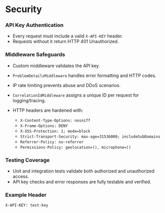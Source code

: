 # Security

### API Key Authentication

* Every request must include a valid `X-API-KEY` header.
* Requests without it return HTTP 401 Unauthorized.

### Middleware Safeguards

* Custom middleware validates the API key.
* `ProblemDetailsMiddleware` handles error formatting and HTTP codes.
* IP rate limiting prevents abuse and DDoS scenarios.
* `CorrelationIdMiddleware` assigns a unique ID per request for logging/tracing.
* HTTP headers are hardened with:

  * `X-Content-Type-Options: nosniff`
  * `X-Frame-Options: DENY`
  * `X-XSS-Protection: 1; mode=block`
  * `Strict-Transport-Security: max-age=31536000; includeSubDomains`
  * `Referrer-Policy: no-referrer`
  * `Permissions-Policy: geolocation=(), microphone=()`

### Testing Coverage

* Unit and integration tests validate both authorized and unauthorized access.
* API key checks and error responses are fully testable and verified.

### Example Header

```text
X-API-KEY: test-key
```

